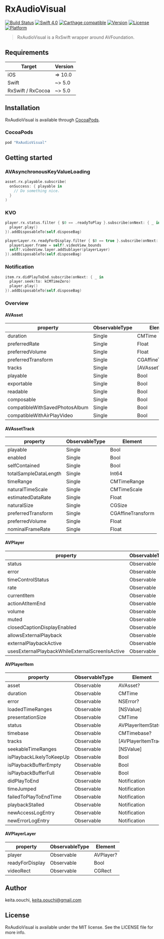 # RxAudioVisual

[![Build Status](https://www.bitrise.io/app/29c26b2d77b1b3d3/status.svg?token=IGg7cYfCkRh7tXP5_1igJQ&branch=master)](https://www.bitrise.io/app/29c26b2d77b1b3d3)
[![Swift 4.0](https://img.shields.io/badge/Swift-4.0-orange.svg?style=flat)](https://swift.org/)
[![Carthage compatible](https://img.shields.io/badge/Carthage-compatible-4BC51D.svg?style=flat)](https://github.com/Carthage/Carthage)
[![Version](https://img.shields.io/cocoapods/v/RxAudioVisual.svg?style=flat)](http://cocoapods.org/pods/RxAudioVisual)
[![License](https://img.shields.io/cocoapods/l/RxAudioVisual.svg?style=flat)](http://cocoapods.org/pods/RxAudioVisual)
[![Platform](https://img.shields.io/cocoapods/p/FluxxKit.svg?style=flat)](http://cocoapods.org/pods/FluxxKit)

> RxAudioVisual is a RxSwift wrapper around AVFoundation.

## Requirements

| Target            | Version |
|-------------------|---------|
| iOS               |  => 10.0 |
| Swift             |  ~> 5.0 |
| RxSwift / RxCocoa |  ~> 5.0 |

## Installation

RxAudioVisual is available through [CocoaPods](http://cocoapods.org).

### CocoaPods

```ruby
pod "RxAudioVisual"
```

## Getting started

### AVAsynchronousKeyValueLoading

```swift
asset.rx.playable.subscribe(
  onSuccess: { playable in
    // Do something nice.
  }
)
```

### KVO

```swift
player.rx.status.filter { $0 == .readyToPlay }.subscribe(onNext: { _ in
  player.play()
}).addDisposableTo(self.disposeBag)
```

```swift
playerLayer.rx.readyForDisplay.filter { $0 == true }.subscribe(onNext: { [weak self] _ in
  playerLayer.frame = self?.videoView.bounds
  self?.videoView.layer.addSublayer(playerLayer)
}).addDisposableTo(self.disposeBag)
```

### Notification

```swift
item.rx.didPlayToEnd.subscribe(onNext: { _ in
  player.seek(to: kCMTimeZero)
  player.play()
}).addDisposableTo(self.disposeBag)
```

### Overview

#### AVAsset

| property                                        | ObservableType | Element                   |
|-------------------------------------------------|----------------|---------------------------|
| duration                                        | Single         | CMTime                    |
| preferredRate                                   | Single         | Float                     |
| preferredVolume                                 | Single         | Float                     |
| preferredTransform                              | Single         | CGAffineTransform         |
| tracks                                          | Single         | [AVAssetTrack]            |
| playable                                        | Single         | Bool                      |
| exportable                                      | Single         | Bool                      |
| readable                                        | Single         | Bool                      |
| composable                                      | Single         | Bool                      |
| compatibleWithSavedPhotosAlbum                  | Single         | Bool                      |
| compatibleWithAirPlayVideo                      | Single         | Bool                      |

#### AVAssetTrack

| property                                        | ObservableType | Element                   |
|-------------------------------------------------|----------------|---------------------------|
| playable                                        | Single         | Bool                      |
| enabled                                         | Single         | Bool                      |
| selfContained                                   | Single         | Bool                      |
| totalSampleDataLength                           | Single         | Int64                     |
| timeRange                                       | Single         | CMTimeRange               |
| naturalTimeScale                                | Single         | CMTimeScale               |
| estimatedDataRate                               | Single         | Float                     |
| naturalSize                                     | Single         | CGSize                    |
| preferredTransform                              | Single         | CGAffineTransform         |
| preferredVolume                                 | Single         | Float                     |
| nominalFrameRate                                | Single         | Float                     |

#### AVPlayer

| property                                        | ObservableType | Element                   |
|-------------------------------------------------|----------------|---------------------------|
| status                                          | Observable     | AVPlayerStatus            |
| error                                           | Observable     | NSError?                  |
| timeControlStatus                               | Observable     | AVPlayerTimeControlStatus |
| rate                                            | Observable     | Float                     |
| currentItem                                     | Observable     | AVPlayerItem?             |
| actionAtItemEnd                                 | Observable     | AVPlayerActionAtItemEnd   |
| volume                                          | Observable     | Float                     |
| muted                                           | Observable     | Bool                      |
| closedCaptionDisplayEnabled                     | Observable     | Bool                      |
| allowsExternalPlayback                          | Observable     | Bool                      |
| externalPlaybackActive                          | Observable     | Bool                      |
| usesExternalPlaybackWhileExternalScreenIsActive | Observable     | Bool                      |

#### AVPlayerItem

| property                                        | ObservableType | Element                   |
|-------------------------------------------------|----------------|---------------------------|
| asset                                           | Observable     | AVAsset?                  |
| duration                                        | Observable     | CMTime                    |
| error                                           | Observable     | NSError?                  |
| loadedTimeRanges                                | Observable     | [NSValue]                 |
| presentationSize                                | Observable     | CMTime                    |
| status                                          | Observable     | AVPlayerItemStatus        |
| timebase                                        | Observable     | CMTimebase?               |
| tracks                                          | Observable     | [AVPlayerItemTrack]       |
| seekableTimeRanges                              | Observable     | [NSValue]                 |
| isPlaybackLikelyToKeepUp                        | Observable     | Bool                      |
| isPlaybackBufferEmpty                           | Observable     | Bool                      |
| isPlaybackBufferFull                            | Observable     | Bool                      |
| didPlayToEnd                                    | Observable     | Notification              |
| timeJumped                                      | Observable     | Notification              |
| failedToPlayToEndTime                           | Observable     | Notification              |
| playbackStalled                                 | Observable     | Notification              |
| newAccessLogEntry                               | Observable     | Notification              |
| newErrorLogEntry                                | Observable     | Notification              |

#### AVPlayerLayer

| property                                        | ObservableType | Element                   |
|-------------------------------------------------|----------------|---------------------------|
| player                                          | Observable     | AVPlayer?                 |
| readyForDisplay                                 | Observable     | Bool                      |
| videoRect                                       | Observable     | CGRect                    |

## Author

keita.oouchi, keita.oouchi@gmail.com

## License

RxAudioVisual is available under the MIT license. See the LICENSE file for more info.
